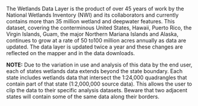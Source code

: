 The Wetlands Data Layer is the product of over 45 years of work by the National Wetlands Inventory (NWI) and its collaborators and currently contains more than 35 million wetland and deepwater features. This dataset, covering the conterminous United States, Hawaii, Puerto Rico, the Virgin Islands, Guam, the major Northern Mariana Islands and Alaska, continues to grow at a rate of 50 to100 million acres annually as data are updated. The data layer is updated twice a year and these changes are reflected on the mapper and in the data downloads.

**NOTE:** Due to the variation in use and analysis of this data by the end user, each of states wetlands data extends beyond the state boundary. Each state includes wetlands data that intersect the 1:24,000 quadrangles that contain part of that state (1:2,000,000 source data). This allows the user to clip the data to their specific analysis datasets. Beware that two adjacent states will contain some of the same data along their borders.